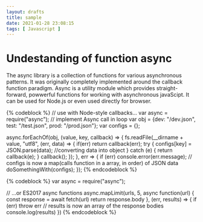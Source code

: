 ```yaml
---
layout: drafts
title: sample
date: 2021-01-28 23:08:15
tags: [ Javascript ]
---
```


# Undestanding of function async

The async library is a collection of functions for various asynchronous patterns.
It was originally completely implemented around the callback function paradigm. 
Async is a utility module which provides straight-forward, powwerful functions for working with asynchronous javaScipt. 
It can be used for Node.js or even used directly for browser. 


{% codeblock %}
// use with Node-style callbacks...
var async = require("async");
// implement Async call in loop
var obj = {dev: "/dev.json", test: "/test.json", prod: "/prod.json"};
var configs = {};

async.forEachOf(obj, (value, key, callback) => {
  fs.readFile(__dirname + value, "utf8", (err, data) => {
    if(err) return callback(err);
    try {
      configs[key] = JSON.parse(data); //converting data into object
    } catch (e) {
        return callback(e);
    }
    callback();
  });
}, err => {
     if (err) console.error(err.message);
     // configs is now a map(calls function in a array, in order) of JSON data
     doSomethingWith(configs);
});
{% endcodeblock %}

{% codeblock %}
var async = require("async");

// ...or ES2017 async functions
async.mapLimit(urls, 5, async function(url) {
    const response = await fetch(url)
    return response.body
}, (err, results) => {
    if (err) throw err
    // results is now an array of the response bodies
    console.log(results)
})
{% endcodeblock %}
